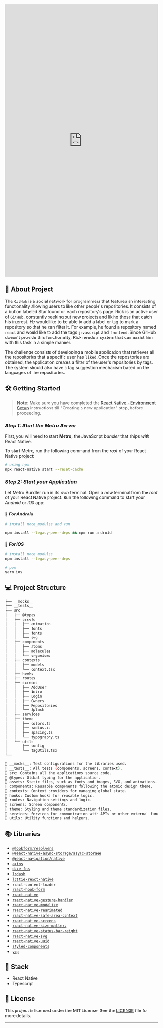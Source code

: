 <p align="center">
  <div style="padding:177.78% 0 0 0;position:relative;"><iframe src="https://player.vimeo.com/video/950474115?badge=0&amp;autopause=0&amp;player_id=0&amp;app_id=58479" frameborder="0" allow="autoplay; fullscreen; picture-in-picture; clipboard-write" style="position:absolute;top:0;left:0;width:100%;height:100%;" title="Simulator Screen Recording"></iframe></div><script src="https://player.vimeo.com/api/player.js"></script>
</p>


## 👻 About Project

The `GitHub` is a social network for programmers that features an interesting functionality allowing users to like other people's repositories. It consists of a button labeled Star found on each repository's page. Rick is an active user of `GitHub`, constantly seeking out new projects and liking those that catch his interest. He would like to be able to add a label or tag to mark a repository so that he can filter it. For example, he found a repository named `react` and would like to add the tags `javascript` and `frontend`. Since GitHub doesn't provide this functionality, Rick needs a system that can assist him with this task in a simple manner.


The challenge consists of developing a mobile application that retrieves all the repositories that a specific user has `liked`. Once the repositories are obtained, the application creates a filter of the user's repositories by tags. The system should also have a tag suggestion mechanism based on the languages of the repositories.

## 🛠 Getting Started

>**Note**: Make sure you have completed the [React Native - Environment Setup](https://reactnative.dev/docs/environment-setup) instructions till "Creating a new application" step, before proceeding.

### _Step 1: Start the Metro Server_

First, you will need to start **Metro**, the JavaScript _bundler_ that ships _with_ React Native.

To start Metro, run the following command from the _root_ of your React Native project:

```bash
# using npx
npx react-native start --reset-cache

```

### _Step 2: Start your Application_

Let Metro Bundler run in its _own_ terminal. Open a _new_ terminal from the _root_ of your React Native project. Run the following command to start your _Android_ or _iOS_ app:

#### 🤖 _For Android_

```bash
# install node_modules and run

npm install --legacy-peer-deps && npm run android

```

#### 🍏 _For iOS_

```bash
# install node_modules
npm install --legacy-peer-deps

# pod
yarn ios
```

## 💻 Project Structure

```bash
├── __mocks__
├── __tests__ 
├── src
│   ├── @types 
│   ├── assets
│   │   ├── animation
│   │   ├── fonts
│   │   ├── fonts
│   │   └── svg
│   ├── components
│   │   ├── atoms
│   │   ├── molecules
│   │   └── organisms
│   ├── contexts
│   │   ├── models
│   │   └── context.tsx
│   ├── hooks
│   ├── routes
│   ├── screens
│   │   ├── AddUser
│   │   ├── Intro
│   │   ├── Login
│   │   ├── Owners
│   │   ├── Repositories
│   │   └── Splash
│   ├── services
│   ├── theme
│   │   ├── colors.ts
│   │   ├── radius.ts
│   │   ├── spacing.ts
│   │   └── typography.ts
│   └── utils
│       ├── config
│       └── tagUtils.tsx
└── 

📁 __mocks__: Test configurations for the libraries used.
📁 __tests__: All tests (components, screens, context).
📁 src: Contains all the applications source code.
📁 @types: Global typing for the application.
📁 assets: Static files, such as fonts and images, SVG, and animations.
📁 components: Reusable components following the atomic design theme.
📁 contexts: Context providers for managing global state.
📁 hooks: Custom hooks for reusable logic.
📁 routes: Navigation settings and logic.
📁 screens: Screen components.
📁 theme: Styling and theme standardization files.
📁 services: Services for communication with APIs or other external functionalities.
📁 utils: Utility functions and helpers.

```

## 📚 Libraries

- [`@hookform/resolvers`](https://www.npmjs.com/package/@hookform/resolvers)
- [`@react-native-async-storage/async-storage`](https://reactnative.dev/docs/asyncstorage)
- [`@react-navigation/native`](https://reactnavigation.org/docs/getting-started)
- [`axios`](https://axios-http.com/ptbr/docs/intro)
- [`date-fns`](https://date-fns.org/)
- [`lodash`](https://www.npmjs.com/package/lodash)
- [`lottie-react-native`](https://github.com/lottie-react-native/lottie-react-native)
- [`react-content-loader`](https://www.npmjs.com/package/react-content-loader)
- [`react-hook-form`](https://react-hook-form.com/)
- [`react-native`](https://reactnative.dev/)
- [`react-native-gesture-handler`](https://docs.swmansion.com/react-native-gesture-handler)
- [`react-native-modalize`](https://github.com/jeremybarbet/react-native-modalize)
- [`react-native-reanimated`](https://docs.swmansion.com/react-native-reanimated/)
- [`react-native-safe-area-context`](https://www.npmjs.com/package/react-native-safe-area-context)
- [`react-native-screens`](https://github.com/software-mansion/react-native-screens)
- [`react-native-size-matters`](https://github.com/nirsky/react-native-size-matters)
- [`react-native-status-bar-height`](https://www.npmjs.com/package/react-native-status-bar-height)
- [`react-native-svg`](https://github.com/software-mansion/react-native-svg)
- [`react-native-uuid`](https://www.npmjs.com/package/react-native-uuid)
- [`styled-components`](https://styled-components.com/)
- [`yup`](https://github.com/jquense/yup)

## 🚧 Stack

- React Native
- Typescript

## 📝 License

This project is licensed under the MIT License. See the [LICENSE](LICENSE) file for more details.

---
